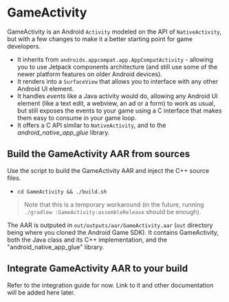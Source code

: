 # GameActivity

GameActivity is an Android `Activity` modeled on the API of `NativeActivity`, but with a few changes to make it a better starting point for game developers.

* It inherits from `androidx.appcompat.app.AppCompatActivity` - allowing you to use Jetpack components architecture (and still use some of the newer platform features on older Android devices).
* It renders into a `SurfaceView` that allows you to interface with any other Android UI element.
* It handles *events* like a Java activity would do, allowing any Android UI element (like a text edit, a webview, an ad or a form) to work as usual, but still exposes the events to your game using a C interface that makes them easy to consume in your game loop.
* It offers a C API similar to `NativeActivity`, and to the *android_native_app_glue* library.

## Build the GameActivity AAR from sources

Use the script to build the GameActivity AAR and inject the C++ source files.

* `cd GameActivity && ./build.sh`

> Note that this is a temporary workaround (in the future, running `./gradlew :GameActivity:assembleRelease` should be enough).

The AAR is outputed in `out/outputs/aar/GameActivity.aar` (`out` directory being where you cloned the Android Game SDK). It contains GameActivity, both the Java class and its C++ implementation, and the "android_native_app_glue" library.

## Integrate GameActivity AAR to your build

Refer to the integration guide for now. Link to it and other documentation will be added here later.
